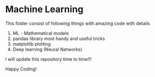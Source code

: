 # Machine Learning
This folder consist of following things with amazing code with details
1. ML - Mathematical models
2. pandas library most handy and useful tricks
3. matplotlib plotting
4. Deep learning (Neural Networks)

I will update this repository time to time!!!

Happy Coding!

